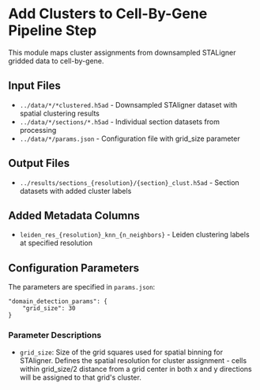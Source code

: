 # Add Clusters to Cell-By-Gene Pipeline Step
This module maps cluster assignments from downsampled STALigner gridded data to cell-by-gene.

## Input Files
- `../data/*/*clustered.h5ad` - Downsampled STAligner dataset with spatial clustering results
- `../data/*/sections/*.h5ad` - Individual section datasets from processing
- `../data/*/params.json` - Configuration file with grid_size parameter

## Output Files
- `../results/sections_{resolution}/{section}_clust.h5ad` - Section datasets with added cluster labels

## Added Metadata Columns
- `leiden_res_{resolution}_knn_{n_neighbors}` - Leiden clustering labels at specified resolution

## Configuration Parameters

The parameters are specified in `params.json`:

    "domain_detection_params": {
        "grid_size": 30
    }

### Parameter Descriptions

- `grid_size`: Size of the grid squares used for spatial binning for STAligner. Defines the spatial resolution for cluster assignment - cells within grid_size/2 distance from a grid center in both x and y directions will be assigned to that grid's cluster. 
